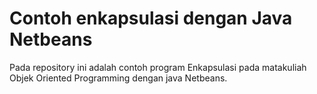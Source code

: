 # Contoh enkapsulasi dengan Java Netbeans
Pada repository ini adalah contoh program Enkapsulasi pada matakuliah Objek Oriented Programming dengan java Netbeans.
